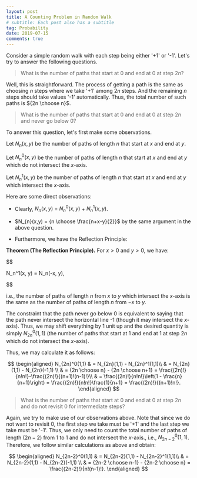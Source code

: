 ```yaml
---
layout: post
title: A Counting Problem in Random Walk
# subtitle: Each post also has a subtitle
tag: Probability
date: 2019-07-15
comments: true
---
```

Consider a simple random walk with each step being either '+1' or '-1'. Let's try to answer the following questions.

> What is the number of paths that start at 0 and end at 0 at step $2n$?

Well, this is straightforward. The process of getting a path is the same as choosing $n$ steps where we take '+1' among $2n$ steps.
And the remaining $n$ steps should take values '-1' automatically.
Thus, the total number of such paths is ${2n \choose n}$.

> What is the number of paths that start at 0 and end at 0 at step $2n$ and never go below 0?

To answer this question, let's first make some observations.

Let $N_{n}(x,y)$ be the number of paths of length $n$ that start at $x$ and end at $y$.

Let $N_{n}^0(x,y)$ be the number of paths of length $n$ that start at $x$ and end at $y$ which do not intersect the $x$-axis.

Let $N_{n}^1(x,y)$ be the number of paths of length $n$ that start at $x$ and end at $y$ which intersect the $x$-axis.

Here are some direct observations:

- Clearly, $N_{n}(x,y)$ = $N_{n}^0(x,y)$ + $N_{n}^1(x,y)$.

- $N_{n}(x,y) = {n \choose \frac{n+x-y}{2}}$ by the same argument in the above question.

- Furthermore, we have the Reflection Principle:

**Theorem (The Reflection Principle).**
For $x>0$ and $y>0$, we have:

$$

N_n^1(x, y) = N_n(-x, y),

$$

i.e., the number of paths of length $n$ from $x$ to $y$ which intersect the $x$-axis is the same as the number of paths of length $n$ from $-x$ to $y$.

The constraint that the path never go below 0 is equivalent to saying that the path never intersect the horizontal line -1 (though it may intersect the $x$-axis). Thus, we may shift everything by 1 unit up and the desired quantity is simply $N_{2n}^0(1,1)$ (the number of paths that start at 1 and end at 1 at step $2n$ which do not intersect the $x$-axis).

Thus, we may calculate it as follows:

$$
\begin{aligned}
N_{2n}^0(1,1) & = N_{2n}(1,1) - N_{2n}^1(1,1)\\
& = N_{2n}(1,1) - N_{2n}(-1,1) \\
& = {2n \choose n} -  {2n \choose n+1}  = \frac{(2n)!}{n!n!}-\frac{(2n)!}{(n+1)!(n-1)!}\\
& = \frac{(2n)!}{n!n!}\left(1 - \frac{n}{n+1}\right) =  \frac{(2n)!}{n!n!}\frac{1}{n+1} = \frac{(2n)!}{(n+1)!n!}.
\end{aligned}
$$

> What is the number of paths that start at 0 and end at 0 at step $2n$ and do not revisit 0 for intermediate steps?

Again, we try to make use of our observations above. Note that since we do not want to revisit 0, the first step we take must be '+1' and the last step we take must be '-1'. Thus, we only need to count the total number of paths of length $(2n-2)$ from 1 to 1 and do not intersect the $x$-axis., i.e., $N_{2n-2}^0(1,1)$. Therefore, we follow similar calculations as above and obtain:

$$
\begin{aligned}
N_{2n-2}^0(1,1) & = N_{2n-2}(1,1) - N_{2n-2}^1(1,1)\\
& = N_{2n-2}(1,1) - N_{2n-2}(-1,1) \\
& = {2n-2 \choose n-1} -  {2n-2 \choose n} = \frac{(2n-2)!}{n!(n-1)!}.
\end{aligned}
$$
